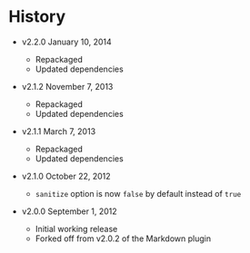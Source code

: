 # History

- v2.2.0 January 10, 2014
	- Repackaged
	- Updated dependencies

- v2.1.2 November 7, 2013
	- Repackaged
	- Updated dependencies

- v2.1.1 March 7, 2013
	- Repackaged
	- Updated dependencies

- v2.1.0 October 22, 2012
	- `sanitize` option is now `false` by default instead of `true`

- v2.0.0 September 1, 2012
	- Initial working release
	- Forked off from v2.0.2 of the Markdown plugin
